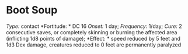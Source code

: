 ﻿---
name: Boot Soup
type: contact
fortitude: DC 16
onset: 1 day
frequency: 1/day
effect:
  "speed reduced by 5 feet and 1d3 Dex damage, creatures reduced to 0 feet are permanently paralyzed"
cure: 2 consecutive saves, or completely skinning or burning the affected area (inflicting 1d8 points of damage)
---

# Boot Soup
 *Type:* contact
*Fortitude: * DC 16 *Onset:* 1 day; *Frequency*: 1/day; *Cure:* 2 consecutive saves, or completely skinning or burning the affected area (inflicting 1d8 points of damage);
*Effect: * speed reduced by 5 feet and 1d3 Dex damage, creatures reduced to 0 feet are permanently paralyzed